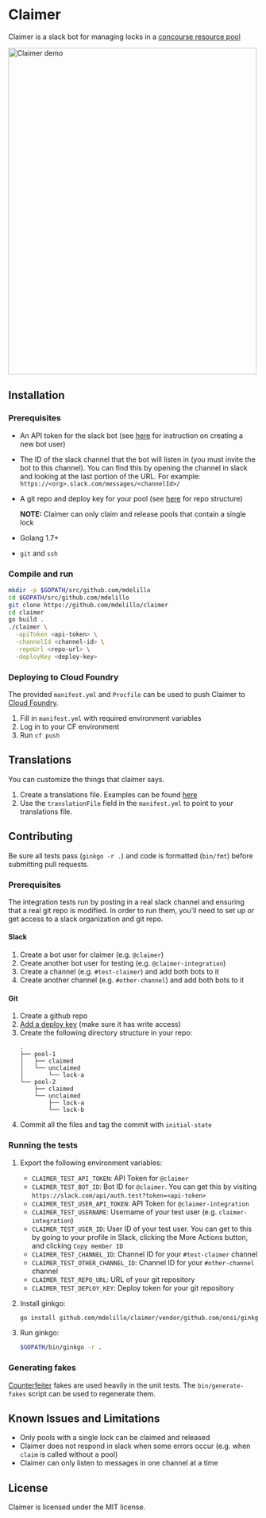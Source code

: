 # Claimer

Claimer is a slack bot for managing locks in a [concourse resource pool](https://github.com/concourse/pool-resource)

<img src="https://cloud.githubusercontent.com/assets/6590106/24151827/34a09312-0e20-11e7-9c16-f0fc1693bd16.png" alt="Claimer demo" width="500" height="658">

## Installation

### Prerequisites

* An API token for the slack bot
  (see [here](https://api.slack.com/bot-users#how_do_i_create_custom_bot_users_for_my_team) for instruction on creating a new bot user)
* The ID of the slack channel that the bot will listen in (you must invite the bot to this channel).
  You can find this by opening the channel in slack and looking at the last portion of the URL.
  For example: `https://<org>.slack.com/messages/<channelId>/`
* A git repo and deploy key for your pool
  (see [here](https://github.com/concourse/pool-resource#git-repository-structure) for repo structure)

  **NOTE:** Claimer can only claim and release pools that contain a single lock
* Golang 1.7+
* `git` and `ssh`

### Compile and run

```bash
mkdir -p $GOPATH/src/github.com/mdelillo
cd $GOPATH/src/github.com/mdelillo
git clone https://github.com/mdelillo/claimer
cd claimer
go build .
./claimer \
  -apiToken <api-token> \
  -channelId <channel-id> \
  -repoUrl <repo-url> \
  -deployKey <deploy-key>
```

### Deploying to Cloud Foundry

The provided `manifest.yml` and `Procfile` can be used to push Claimer to [Cloud Foundry](https://www.cloudfoundry.org/).

1. Fill in `manifest.yml` with required environment variables
1. Log in to your CF environment
1. Run `cf push`

## Translations
You can customize the things that claimer says. 
1. Create a translations file. Examples can be found [here](https://github.com/mdelillo/claimer/tree/master/translations)
1. Use the `translationFile` field in the `manifest.yml` to point to your translations file. 

## Contributing

Be sure all tests pass (`ginkgo -r .`) and code is formatted (`bin/fmt`) before submitting pull requests.

### Prerequisites

The integration tests run by posting in a real slack channel and ensuring that a real git repo is modified.
In order to run them, you'll need to set up or get access to a slack organization and git repo.

#### Slack

1. Create a bot user for claimer (e.g. `@claimer`)
1. Create another bot user for testing (e.g. `@claimer-integration`)
1. Create a channel (e.g. `#test-claimer`) and add both bots to it
1. Create another channel (e.g. `#other-channel`) and add both bots to it

#### Git

1. Create a github repo
1. [Add a deploy key](https://developer.github.com/guides/managing-deploy-keys/#setup-2)
   (make sure it has write access)
1. Create the following directory structure in your repo:
   ```
   .
   ├── pool-1
   │   ├── claimed
   │   └── unclaimed
   │       └── lock-a
   └── pool-2
       ├── claimed
       └── unclaimed
           ├── lock-a
           └── lock-b
   ```
1. Commit all the files and tag the commit with `initial-state`

### Running the tests

1. Export the following environment variables:
   * `CLAIMER_TEST_API_TOKEN`: API Token for `@claimer`
   * `CLAIMER_TEST_BOT_ID`: Bot ID for `@claimer`. You can get this by visiting `https://slack.com/api/auth.test?token=<api-token>`
   * `CLAIMER_TEST_USER_API_TOKEN`: API Token for `@claimer-integration`
   * `CLAIMER_TEST_USERNAME`: Username of your test user (e.g. `claimer-integration`)
   * `CLAIMER_TEST_USER_ID`: User ID of your test user. You can get to this by going to your profile in Slack, clicking the More Actions button, and clicking `Copy member ID`
   * `CLAIMER_TEST_CHANNEL_ID`: Channel ID for your `#test-claimer` channel
   * `CLAIMER_TEST_OTHER_CHANNEL_ID`: Channel ID for your `#other-channel` channel
   * `CLAIMER_TEST_REPO_URL`: URL of your git repository
   * `CLAIMER_TEST_DEPLOY_KEY`: Deploy token for your git repository

1. Install ginkgo:
   ```bash
   go install github.com/mdelillo/claimer/vendor/github.com/onsi/ginkgo/ginkgo
   ```

1. Run ginkgo:
   ```bash
   $GOPATH/bin/ginkgo -r .
   ```

### Generating fakes

[Counterfeiter](https://github.com/maxbrunsfeld/counterfeiter) fakes are used heavily in the unit tests.
The `bin/generate-fakes` script can be used to regenerate them.

## Known Issues and Limitations

* Only pools with a single lock can be claimed and released
* Claimer does not respond in slack when some errors occur (e.g. when `claim` is called without a pool)
* Claimer can only listen to messages in one channel at a time

## License

Claimer is licensed under the MIT license.
